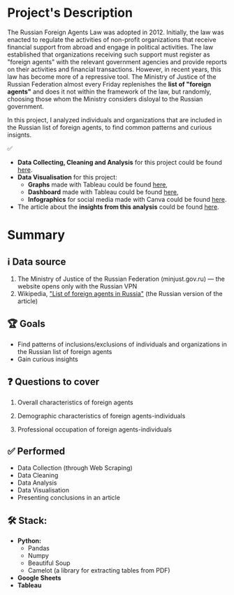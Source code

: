 # Project's Description
The Russian Foreign Agents Law was adopted in 2012. Initially, the law was enacted to regulate the activities of non-profit organizations that receive financial support from abroad and engage in political activities. The law established that organizations receiving such support must register as "foreign agents" with the relevant government agencies and provide reports on their activities and financial transactions. However, in recent years, this law has become more of a repressive tool. The Ministry of Justice of the Russian Federation almost every Friday replenishes the **list of "foreign agents"** and does it not within the framework of the law, but randomly, choosing those whom the Ministry considers disloyal to the Russian government.

In this project, I analyzed individuals and organizations that are included in the Russian list of foreign agents, to find common patterns and curious insignts.


✅ 
* **Data Collecting, Cleaning and Analysis** for this project could be found [here](https://github.com/lalonzadentro/Data-Analyst-Portfolio/blob/main/Projects/Russian%20'foreign%20agents'%20list/Russian%20Registry%20of%20Foreign%20Agents.ipynb).
* **Data Visualisation** for this project:
  *  **Graphs** made with Tableau could be found [here](https://github.com/lalonzadentro/Data-Analyst-Portfolio/blob/main/Projects/Russian%20'foreign%20agents'%20list/Visualizations%20for%20Russian%20Registry%20of%20Foreign%20Agents'%20analysis.pdf),
  *  **Dashboard** made with Tableau could be found [here](https://github.com/lalonzadentro/Data-Analyst-Portfolio/blob/main/Projects/Russian%20'foreign%20agents'%20list/Dashboard%20%E2%80%93%20Russian%20Foreign%20Agents.jpeg),
  *  **Infographics** for social media made with Canva could be found [here](https://github.com/lalonzadentro/Data-Analyst-Portfolio/blob/main/Projects/Russian%20'foreign%20agents'%20list/Visiualizations%20for%20social%20media%20%E2%80%93%20Registry%20of%20foreign%20agents.pdf).
* The article about the **insights from this analysis** could be found [here](https://medium.com/@lalonzadentro/the-anatomy-of-a-russian-foreign-agent-ac2fdbcb4667).

# Summary

## ℹ️ Data source
1. The Ministry of Justice of the Russian Federation (minjust.gov.ru) — the website opens only with the Russian VPN
2. Wikipedia, ["List of foreign agents in Russia"](https://ru.wikipedia.org/wiki/%D0%A1%D0%BF%D0%B8%D1%81%D0%BE%D0%BA_%D0%B8%D0%BD%D0%BE%D1%81%D1%82%D1%80%D0%B0%D0%BD%D0%BD%D1%8B%D1%85_%D0%B0%D0%B3%D0%B5%D0%BD%D1%82%D0%BE%D0%B2_(%D0%A0%D0%BE%D1%81%D1%81%D0%B8%D1%8F)) (the Russian version of the article)

## 🏆 Goals
* Find patterns of inclusions/exclusions of individuals and organizations in the Russian list of foreign agents
* Gain curious insights

## ❓ Questions to cover
1. Overall characteristics of foreign agents

2. Demographic characteristics of foreign agents-individuals

3. Professional occupation of foreign agents-individuals

## ✅ Performed
* Data Collection (through Web Scraping)
* Data Cleaning
* Data Analysis
* Data Visualisation
* Presenting conclusions in an article

## 🛠 Stack:

* **Python:**
  * Pandas
  * Numpy
  * Beautiful Soup
  * Camelot (a library for extracting tables from PDF)
* **Google Sheets**
* **Tableau**
